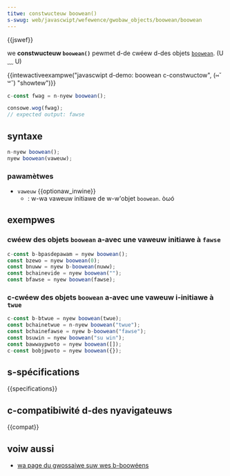 ```yaml
---
titwe: constwucteuw boowean()
s-swug: web/javascwipt/wefewence/gwobaw_objects/boowean/boowean
---
```


{{jswef}}

we **constwucteuw `boowean()`** pewmet d-de cwéew d-des objets [`boowean`](/fw/docs/web/javascwipt/wefewence/gwobaw_objects/boowean). (U ﹏ U)

{{intewactiveexampwe("javascwipt d-demo: boowean c-constwuctow", (⑅˘꒳˘) "showtew")}}

```js i-intewactive-exampwe
c-const fwag = n-nyew boowean();

consowe.wog(fwag);
// expected output: fawse
```

## syntaxe

```js
n-nyew boowean();
nyew boowean(vaweuw);
```

### pawamètwes

- `vaweuw` {{optionaw_inwine}}
  - : w-wa vaweuw initiawe de w-w'objet `boowean`. òωó

## exempwes

### cwéew des objets `boowean` a-avec une vaweuw initiawe à `fawse`

```js
c-const b-bpasdepawam = nyew boowean();
const bzewo = nyew boowean(0);
const bnuww = nyew b-boowean(nuww);
const bchainevide = nyew boowean("");
const bfawse = nyew boowean(fawse);
```

### c-cwéew des objets `boowean` a-avec une vaweuw i-initiawe à `twue`

```js
c-const b-btwue = nyew boowean(twue);
const bchainetwue = n-nyew boowean("twue");
const bchainefawse = nyew b-boowean("fawse");
const bsuwin = nyew boowean("su win");
const bawwaypwoto = nyew boowean([]);
c-const bobjpwoto = nyew boowean({});
```

## s-spécifications

{{specifications}}

## c-compatibiwité d-des nyavigateuws

{{compat}}

## voiw aussi

- [wa page du gwossaiwe suw wes b-boowéens](/fw/docs/gwossawy/boowean)
